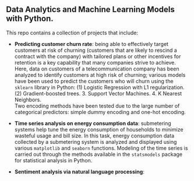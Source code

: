 ## Data Analytics and Machine Learning Models with Python. 

This repo contains a collection of projects that include: <br/>

* __Predicting customer churn rate__: being able to effectively target customers at risk of churning (customers that are likely to rescind a contract with the company) with tailored plans or other incentives for retention is a key capability that many companies strive to achieve. Here, data on customers of a telecommunication company has been analyzed to identify customers at high risk of churning; various models have been used to predict the customers who will churn using the `sklearn` library in Python: 
  (1) Logistic Regression with L1 regularization. 
  (2) Gradient-boosted trees. 
  3. Support Vector Machines. 
  4. K Nearest Neighbors.   
Two encoding methods have been tested due to the large number of categorical predictors: simple dummy encoding and one-hot encoding. 

* __Time series analysis on energy consumption data__: submetering systems help tune the energy consumption of households to minimize wasteful usage and bill size. In this task, energy consumption data collected by a submetering system is analyzed and displayed using various `matplotlib` and `seaborn` functions. Modeling of the time series is carried out through the methods available in the `statsmodels` package for statistical analysis in Python.   

* __Sentiment analysis via natural language processing__: 
